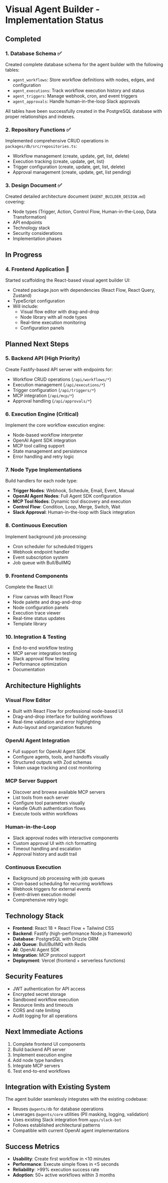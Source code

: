 # Visual Agent Builder - Implementation Status

## Completed

### 1. Database Schema ✅
Created complete database schema for the agent builder with the following tables:
- `agent_workflows`: Store workflow definitions with nodes, edges, and configuration
- `agent_executions`: Track workflow execution history and status
- `agent_triggers`: Manage webhook, cron, and event triggers
- `agent_approvals`: Handle human-in-the-loop Slack approvals

All tables have been successfully created in the PostgreSQL database with proper relationships and indexes.

### 2. Repository Functions ✅
Implemented comprehensive CRUD operations in `packages/db/src/repositories.ts`:
- Workflow management (create, update, get, list, delete)
- Execution tracking (create, update, get, list)
- Trigger configuration (create, update, get, list, delete)
- Approval management (create, update, get, list pending)

### 3. Design Document ✅
Created detailed architecture document (`AGENT_BUILDER_DESIGN.md`) covering:
- Node types (Trigger, Action, Control Flow, Human-in-the-Loop, Data Transformation)
- API endpoints
- Technology stack
- Security considerations
- Implementation phases

## In Progress

### 4. Frontend Application 🔄
Started scaffolding the React-based visual agent builder UI:
- Created package.json with dependencies (React Flow, React Query, Zustand)
- TypeScript configuration
- Will include:
  - Visual flow editor with drag-and-drop
  - Node library with all node types
  - Real-time execution monitoring
  - Configuration panels

## Planned Next Steps

### 5. Backend API (High Priority)
Create Fastify-based API server with endpoints for:
- Workflow CRUD operations (`/api/workflows/*`)
- Execution management (`/api/executions/*`)
- Trigger configuration (`/api/triggers/*`)
- MCP integration (`/api/mcp/*`)
- Approval handling (`/api/approvals/*`)

### 6. Execution Engine (Critical)
Implement the core workflow execution engine:
- Node-based workflow interpreter
- OpenAI Agent SDK integration
- MCP tool calling support
- State management and persistence
- Error handling and retry logic

### 7. Node Type Implementations
Build handlers for each node type:
- **Trigger Nodes**: Webhook, Schedule, Email, Event, Manual
- **OpenAI Agent Nodes**: Full Agent SDK configuration
- **MCP Tool Nodes**: Dynamic tool discovery and execution
- **Control Flow**: Condition, Loop, Merge, Switch, Wait
- **Slack Approval**: Human-in-the-loop with Slack integration

### 8. Continuous Execution
Implement background job processing:
- Cron scheduler for scheduled triggers
- Webhook endpoint handler
- Event subscription system
- Job queue with Bull/BullMQ

### 9. Frontend Components
Complete the React UI:
- Flow canvas with React Flow
- Node palette and drag-and-drop
- Node configuration panels
- Execution trace viewer
- Real-time status updates
- Template library

### 10. Integration & Testing
- End-to-end workflow testing
- MCP server integration testing
- Slack approval flow testing
- Performance optimization
- Documentation

## Architecture Highlights

### Visual Flow Editor
- Built with React Flow for professional node-based UI
- Drag-and-drop interface for building workflows
- Real-time validation and error highlighting
- Auto-layout and organization features

### OpenAI Agent Integration
- Full support for OpenAI Agent SDK
- Configure agents, tools, and handoffs visually
- Structured outputs with Zod schemas
- Token usage tracking and cost monitoring

### MCP Server Support
- Discover and browse available MCP servers
- List tools from each server
- Configure tool parameters visually
- Handle OAuth authentication flows
- Execute tools within workflows

### Human-in-the-Loop
- Slack approval nodes with interactive components
- Custom approval UI with rich formatting
- Timeout handling and escalation
- Approval history and audit trail

### Continuous Execution
- Background job processing with job queues
- Cron-based scheduling for recurring workflows
- Webhook triggers for external events
- Event-driven execution model
- Comprehensive retry logic

## Technology Stack

- **Frontend**: React 18 + React Flow + Tailwind CSS
- **Backend**: Fastify (high-performance Node.js framework)
- **Database**: PostgreSQL with Drizzle ORM
- **Job Queue**: Bull/BullMQ with Redis
- **AI**: OpenAI Agent SDK
- **Integration**: MCP protocol support
- **Deployment**: Vercel (frontend + serverless functions)

## Security Features

- JWT authentication for API access
- Encrypted secret storage
- Sandboxed workflow execution
- Resource limits and timeouts
- CORS and rate limiting
- Audit logging for all operations

## Next Immediate Actions

1. Complete frontend UI components
2. Build backend API server
3. Implement execution engine
4. Add node type handlers
5. Integrate MCP servers
6. Test end-to-end workflows

## Integration with Existing System

The agent builder seamlessly integrates with the existing codebase:
- Reuses `@agents/db` for database operations
- Leverages `@agents/core` utilities (PII masking, logging, validation)
- Uses existing Slack integration from `apps/slack-bot`
- Follows established architectural patterns
- Compatible with current OpenAI agent implementations

## Success Metrics

- **Usability**: Create first workflow in <10 minutes
- **Performance**: Execute simple flows in <5 seconds
- **Reliability**: >99% execution success rate
- **Adoption**: 50+ active workflows within 3 months
